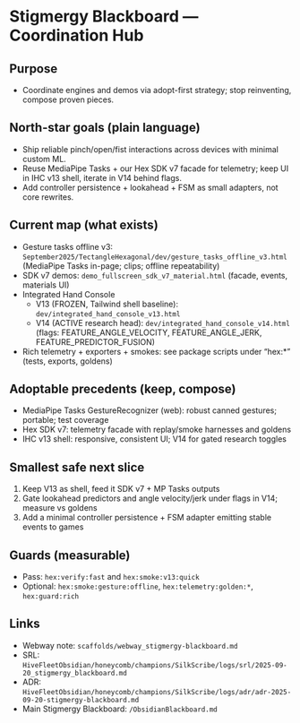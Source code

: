 # Stigmergy Blackboard — Coordination Hub

## Purpose

- Coordinate engines and demos via adopt-first strategy; stop reinventing, compose proven pieces.

## North-star goals (plain language)

- Ship reliable pinch/open/fist interactions across devices with minimal custom ML.
- Reuse MediaPipe Tasks + our Hex SDK v7 facade for telemetry; keep UI in IHC v13 shell, iterate in V14 behind flags.
- Add controller persistence + lookahead + FSM as small adapters, not core rewrites.

## Current map (what exists)

- Gesture tasks offline v3: `September2025/TectangleHexagonal/dev/gesture_tasks_offline_v3.html` (MediaPipe Tasks in-page; clips; offline repeatability)
- SDK v7 demos: `demo_fullscreen_sdk_v7_material.html` (facade, events, materials UI)
- Integrated Hand Console
  - V13 (FROZEN, Tailwind shell baseline): `dev/integrated_hand_console_v13.html`
  - V14 (ACTIVE research head): `dev/integrated_hand_console_v14.html` (flags: FEATURE_ANGLE_VELOCITY, FEATURE_ANGLE_JERK, FEATURE_PREDICTOR_FUSION)
- Rich telemetry + exporters + smokes: see package scripts under “hex:*” (tests, exports, goldens)

## Adoptable precedents (keep, compose)

- MediaPipe Tasks GestureRecognizer (web): robust canned gestures; portable; test coverage
- Hex SDK v7: telemetry facade with replay/smoke harnesses and goldens
- IHC v13 shell: responsive, consistent UI; V14 for gated research toggles

## Smallest safe next slice

1) Keep V13 as shell, feed it SDK v7 + MP Tasks outputs
2) Gate lookahead predictors and angle velocity/jerk under flags in V14; measure vs goldens
3) Add a minimal controller persistence + FSM adapter emitting stable events to games

## Guards (measurable)

- Pass: `hex:verify:fast` and `hex:smoke:v13:quick`
- Optional: `hex:smoke:gesture:offline`, `hex:telemetry:golden:*`, `hex:guard:rich`

## Links

- Webway note: `scaffolds/webway_stigmergy-blackboard.md`
- SRL: `HiveFleetObsidian/honeycomb/champions/SilkScribe/logs/srl/2025-09-20_stigmergy_blackboard.md`
- ADR: `HiveFleetObsidian/honeycomb/champions/SilkScribe/logs/adr/adr-2025-09-20-stigmergy-blackboard.md`
- Main Stigmergy Blackboard: `/ObsidianBlackboard.md`

